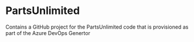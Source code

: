 # PartsUnlimited
Contains a GitHub project for the PartsUnlimited code that is provisioned as part of the Azure DevOps Genertor
